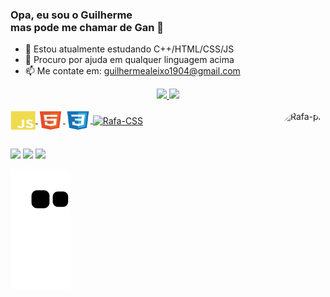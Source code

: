 ### Opa, eu sou o Guilherme <br>mas pode me chamar de Gan 👋

- 🌱 Estou atualmente estudando C++/HTML/CSS/JS
- 🤔 Procuro por ajuda em qualquer linguagem acima
- 📫 Me contate em: guilhermealeixo1904@gmail.com

<div align="center"> <!--informações do usuário-->
  <a href="https://t.me/Ganaleixo">
  <img height="140em" src="https://github-readme-stats.vercel.app/api?username=Guilherme-010&show_icons=true&theme=onedark&include_all_commits=true&count_private=true"/>
  <img height="140em" src="https://github-readme-stats.vercel.app/api/top-langs/?username=Guilherme-010&layout=compact&langs_count=7&theme=onedark"/>
</div>
  
  <div style="display: inline_block"><br> <!--Imagens-->
  <img align="center" alt="Rafa-Js" height="30" width="40" src="https://raw.githubusercontent.com/devicons/devicon/master/icons/javascript/javascript-plain.svg">
  <img align="center" alt="Rafa-HTML" height="30" width="40" src="https://raw.githubusercontent.com/devicons/devicon/master/icons/html5/html5-original.svg">
  <img align="center" alt="Rafa-CSS" height="30" width="40" src="https://raw.githubusercontent.com/devicons/devicon/master/icons/css3/css3-original.svg">
  <img align="center" alt="Rafa-CSS" height="30" width="40" src="https://cdn.jsdelivr.net/gh/devicons/devicon/icons/cplusplus/cplusplus-original.svg">
 <!-- <img align="center" alt="Rafa-Python" height="30" width="40" src="https://raw.githubusercontent.com/devicons/devicon/master/icons/python/python-original.svg"-->
 <!-- <img align="center" alt="Rafa-Csharp" height="30" width="40" src="https://raw.githubusercontent.com/devicons/devicon/master/icons/csharp/csharp-original.svg"-->
  <img align="right" alt="Rafa-pic" height="100" style="border-radius:50px;" src="http://pixeljoint.com/files/icons/full/thebeatles.gif">
</div>

  ##
  
  <div> 
  <a href="https://www.instagram.com/ganaleixo/" target="_blank"><img src="https://img.shields.io/badge/-Instagram-%23E4405F?style=for-the-badge&logo=instagram&logoColor=white" target="_blank"></a>
 <a href="https://discord.gg/WrXsUJrE" target="_blank"><img src="https://img.shields.io/badge/Discord-7289DA?style=for-the-badge&logo=discord&logoColor=white" target="_blank"></a> 
  <a href = "mailto:guilhermealeixo1904@gmail.com"><img src="https://img.shields.io/badge/-Gmail-%23333?style=for-the-badge&logo=gmail&logoColor=white" target="_blank"></a>
  
  ![Snake animation](https://github.com/rafaballerini/rafaballerini/blob/output/github-contribution-grid-snake.svg)
